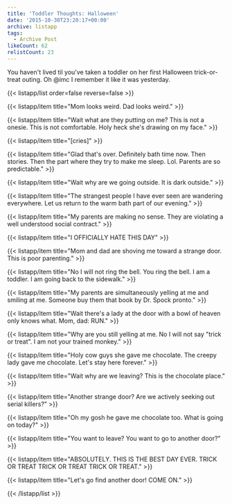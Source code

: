 ```yaml
---
title: 'Toddler Thoughts: Halloween'
date: '2015-10-30T23:20:17+00:00'
archive: listapp
tags: 
  - Archive Post
likeCount: 62
relistCount: 23
---
```


You haven't lived til you've taken a toddler on her first Halloween trick-or-treat outing. Oh @imc I remember it like it was yesterday.

<!--more-->

{{< listapp/list order=false reverse=false >}}

   {{< listapp/item title="Mom looks weird. Dad looks weird." >}}

   {{< listapp/item title="Wait what are they putting on me? This is not a onesie. This is not comfortable. Holy heck she's drawing on my face." >}}

   {{< listapp/item title="[cries]" >}}

   {{< listapp/item title="Glad that's over. Definitely bath time now. Then stories. Then the part where they try to make me sleep. Lol. Parents are so predictable." >}}

   {{< listapp/item title="Wait why are we going outside. It is dark outside." >}}

   {{< listapp/item title="The strangest people I have ever seen are wandering everywhere.  Let us return to the warm bath part of our evening." >}}

   {{< listapp/item title="My parents are making no sense. They are violating a well understood social contract." >}}

   {{< listapp/item title="I OFFICIALLY HATE THIS DAY" >}}

   {{< listapp/item title="Mom and dad are shoving me toward a strange door. This is poor parenting." >}}

   {{< listapp/item title="No I will not ring the bell. You ring the bell. I am a toddler. I am going back to the sidewalk." >}}

   {{< listapp/item title="My parents are simultaneously yelling at me and smiling at me. Someone buy them that book by Dr. Spock pronto." >}}

   {{< listapp/item title="Wait there's a lady at the door with a bowl of heaven only knows what. Mom, dad: RUN." >}}

   {{< listapp/item title="Why are you still yelling at me. No I will not say \"trick or treat\". I am not your trained monkey." >}}

   {{< listapp/item title="Holy cow guys she gave me chocolate. The creepy lady gave me chocolate. Let's stay here forever." >}}

   {{< listapp/item title="Wait why are we leaving? This is the chocolate place." >}}

   {{< listapp/item title="Another strange door? Are we actively seeking out serial killers?" >}}

   {{< listapp/item title="Oh my gosh he gave me chocolate too. What is going on today?" >}}

   {{< listapp/item title="You want to leave? You want to go to another door?" >}}

   {{< listapp/item title="ABSOLUTELY. THIS IS THE BEST DAY EVER. TRICK OR TREAT TRICK OR TREAT TRICK OR TREAT." >}}

   {{< listapp/item title="Let's go find another door! COME ON." >}}

{{< /listapp/list >}}
